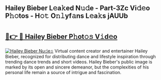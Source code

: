 ## Hailey Bieber L𝚎a𝚔ed N𝚞𝚍e - Part-3Zc Vi𝚍𝚎o P𝚑𝚘tos - H𝚘𝚝 O𝚗𝚕yf𝚊ns L𝚎a𝚔s jAUUb

# <h2><a href="http://kfa04ge.oniu.top/?m=Hailey+Bieber">🔗👉 🔴 Hailey Bieber P𝚑ot𝚘𝚜 V𝚒d𝚎o</a></h2>

[![Hailey Bieber Nu𝚍e𝚜](https://i.imgur.com/0qMVB7G.gif)](http://kfa04ge.oniu.top/?m=Hailey+Bieber)
Virtual content creator and entertainer Hailey Bieber, recognized for distributing dance and lifestyle inspiration through trending dance trends and short videos. Hailey Bieber's public image is marked by its open and sincere demeanor, but the complexities of his personal life remain a source of intrigue and fascination.  
